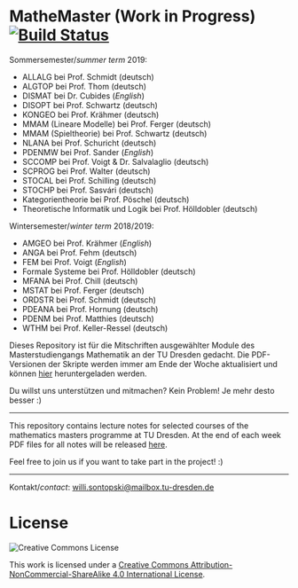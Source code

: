 # MatheMaster (Work in Progress) [![Build Status](https://travis-ci.com/LostInDarkMath/MatheMaster.svg?branch=master)](https://travis-ci.com/LostInDarkMath/MatheMaster)

Sommersemester/*summer term* 2019:
- ALLALG bei Prof. Schmidt (deutsch)
- ALGTOP bei Prof. Thom (deutsch)
- DISMAT bei Dr. Cubides (*English*)
- DISOPT bei Prof. Schwartz (deutsch)
- KONGEO bei Prof. Krähmer (deutsch)
- MMAM (Lineare Modelle) bei Prof. Ferger (deutsch)
- MMAM (Spieltheorie) bei Prof. Schwartz (deutsch)
- NLANA bei Prof. Schuricht (deutsch)
- PDENMW bei Prof. Sander (*English*)
- SCCOMP bei Prof. Voigt & Dr.  Salvalaglio (deutsch)
- SCPROG bei Prof. Walter (deutsch)
- STOCAL bei Prof. Schilling (deutsch)
- STOCHP bei Prof. Sasvári (deutsch)
- Kategorientheorie bei Prof. Pöschel (deutsch)
- Theoretische Informatik und Logik bei Prof. Hölldobler (deutsch)

Wintersemester/*winter term* 2018/2019:
- AMGEO bei Prof. Krähmer (*English*)
- ANGA bei Prof. Fehm (deutsch)
- FEM bei Prof. Voigt (*English*)
- Formale Systeme bei Prof. Hölldobler (deutsch)
- MFANA bei Prof. Chill (deutsch)
- MSTAT bei Prof. Ferger (deutsch)
- ORDSTR bei Prof. Schmidt (deutsch)
- PDEANA bei Prof. Hornung (deutsch)
- PDENM bei Prof. Matthies (deutsch)
- WTHM bei Prof. Keller-Ressel (deutsch)


Dieses Repository ist für die Mitschriften ausgewählter Module des Masterstudiengangs Mathematik an der TU Dresden gedacht.
Die PDF-Versionen der Skripte werden immer am Ende der Woche aktualisiert und können [hier](https://github.com/LostInDarkMath/MatheMaster/releases/latest) heruntergeladen werden.



Du willst uns unterstützen und mitmachen? Kein Problem! Je mehr desto besser :)

---

This repository contains lecture notes for selected courses of the mathematics masters programme at TU Dresden.
At the end of each week PDF files for all notes will be released [here](https://github.com/LostInDarkMath/MatheMaster/releases/latest).


Feel free to join us if you want to take part in the project! :)

---

Kontakt/*contact*: willi.sontopski@mailbox.tu-dresden.de
 
# License

![Creative Commons License](https://i.creativecommons.org/l/by-nc-sa/4.0/88x31.png)

This work is licensed under a
[Creative Commons Attribution-NonCommercial-ShareAlike 4.0 International License](http://creativecommons.org/licenses/by-nc-sa/4.0/).
